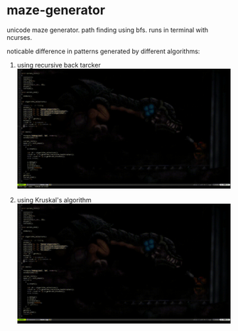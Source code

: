 # maze-generator

unicode maze generator. path finding using bfs. runs in terminal with ncurses.

noticable difference in patterns generated by different algorithms:

1. using recursive back tarcker
![wait](https://github.com/narutouzumaki798/tttttt/blob/master/maze1.gif)

2. using Kruskal's algorithm
![wait](https://github.com/narutouzumaki798/tttttt/blob/master/maze2.gif)



